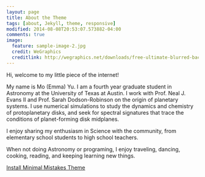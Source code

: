 ```yaml
---
layout: page
title: About the Theme
tags: [about, Jekyll, theme, responsive]
modified: 2014-08-08T20:53:07.573882-04:00
comments: true
image:
  feature: sample-image-2.jpg
  credit: WeGraphics
  creditlink: http://wegraphics.net/downloads/free-ultimate-blurred-background-pack/
---
```


Hi, welcome to my little piece of the internet!

My name is Mo (Emma) Yu. I am a fourth year graduate student in Astronomy at the University of Texas at Austin. I work with Prof. Neal J. Evans II and Prof. Sarah Dodson-Robinson on the origin of planetary systems. I use numerical simulations to study the dynamics and chemistry of protoplanetary disks, and seek for spectral signatures that trace the conditions of planet-forming disk midplanes. 

I enjoy sharing my enthusiasm in Science with the community, from elementary school students to high school teachers. 

When not doing Astronomy or programing, I enjoy traveling, dancing, cooking, reading, and keeping learning new things. 



<a markdown="0" href="{{ site.url }}/theme-setup" class="btn">Install Minimal Mistakes Theme</a>
